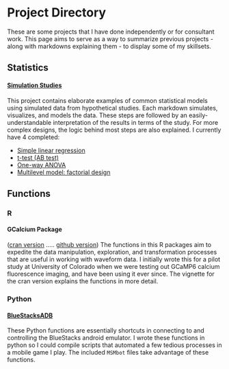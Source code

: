 # Project Directory

These are some projects that I have done independently or for consultant work. This page aims to serve as a way to summarize previous projects - along with markdowns explaining them - to display some of my skillsets.

## Statistics

#### [Simulation Studies](https://github.com/atamalu/Applied-Stats-Sims)
This project contains elaborate examples of common statistical models using simulated data from hypothetical studies. Each markdown simulates, visualizes, and models the data. These steps are followed by an easily-understandable interpretation of the results in terms of the study. For more complex designs, the logic behind most steps are also explained. I currently have 4 completed:

* [Simple linear regression](https://github.com/atamalu/Applied-Stats-Sims/blob/master/Simple_Regression/simple_regression.md)
* [t-test (AB test)](https://github.com/atamalu/Applied-Stats-Sims/blob/master/t_test/t_test.md)
* [One-way ANOVA](https://github.com/atamalu/Applied-Stats-Sims/blob/master/one_way_anova/one_way_anova.md)
* [Multilevel model: factorial design](https://github.com/atamalu/Applied-Stats-Sims/blob/master/Multilevel_Factorial/Multilevel_Factorial.md)

## Functions

### R

#### GCalcium Package 
([cran version](https://github.com/atamalu/GCalcium) ..... [github version](https://github.com/atamalu/GCalcium))
The functions in this R packages aim to expedite the data manipulation, exploration, and transformation processes that are useful in working with waveform data. I initially wrote this for a pilot study at University of Colorado when we were testing out GCaMP6 calcium fluorescence imaging, and have been using it ever since. The vignette for the cran version explains the functions in more detail.

### Python

#### [BlueStacksADB](https://github.com/atamalu/BlueStacksADB)
These Python functions are essentially shortcuts in connecting to and controlling the BlueStacks android emulator. I wrote these functions in python so I could compile scripts that automated a few tedious processes in a mobile game I play. The included `MSMbot` files take advantage of these functions.
